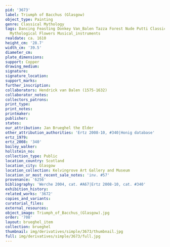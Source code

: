 ```yaml
---
pid: '3673'
label: Triumph of Bacchus (Glasgow)
object_type: Painting
genre: Classical Mythology
tags: Dancing Feasting Donkey Van_Balen Tazza Forest Nude Putti Classical History
  Mythological Flowers Musical_instruments
realdate: ca. 1610
height_cm: '28.7'
width_cm: '39.5'
diameter_cm: 
plate_dimensions: 
support: Copper
drawing_medium: 
signature: 
signature_location: 
support_marks: 
further_inscription: 
collaborators: Hendrick van Balen (1575-1632)
collaborator_notes: 
collectors_patrons: 
print_type: 
print_notes: 
printmaker: 
publisher: 
states: 
our_attribution: Jan Brueghel the Elder
other_attribution_authorities: 'Ertz 2008-10, #340|Honig database'
ertz_1979: 
ertz_2008: '340'
bailey_walker: 
hollstein_no: 
collection_type: Public
location_country: Scotland
location_city: Glasgow
location_collection: Kelvingrove Art Gallery and Museum
location_or_most_recent_sale_notes: 'inv. #57'
provenance: '6256'
bibliography: 'Werche 2004, cat. #A67|Ertz 2008-10, cat. #340'
exhibition_history: 
related_works: '3672'
copies_and_variants: 
curatorial_files: 
external_resources: 
object_image: Triumph_of_Bacchus_(Glasgow).jpg
order: '708'
layout: brueghel_item
collection: brueghel
thumbnail: img/derivatives/simple/3673/thumbnail.jpg
full: img/derivatives/simple/3673/full.jpg
---
```


